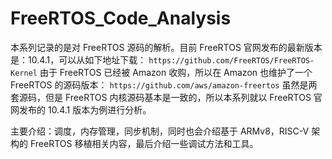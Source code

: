 # FreeRTOS_Code_Analysis
本系列记录的是对 FreeRTOS 源码的解析。目前 FreeRTOS 官网发布的最新版本是：10.4.1，可以从如下地址下载：
```https://github.com/FreeRTOS/FreeRTOS-Kernel```
由于 FreeRTOS 已经被 Amazon 收购，所以在 Amazon 也维护了一个 FreeRTOS 的源码版本：
```https://github.com/aws/amazon-freertos```
虽然是两套源码，但是 FreeRTOS 内核源码基本是一致的，所以本系列就以 FreeRTOS 官网发布的 10.4.1 版本为例进行分析。

主要介绍：调度，内存管理，同步机制，同时也会介绍基于 ARMv8，RISC-V 架构的 FreeRTOS 移植相关内容，最后介绍一些调试方法和工具。
